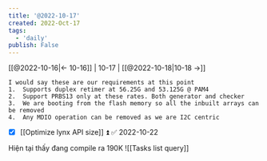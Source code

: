 ```yaml
---
title: '@2022-10-17'
created: 2022-Oct-17
tags:
  - 'daily'
publish: False
---
```


[[@2022-10-16|<- 10-16]] | 10-17 | [[@2022-10-18|10-18 ->]]

```
I would say these are our requirements at this point
1.	Supports duplex retimer at 56.25G and 53.125G @ PAM4 
2.	Support PRBS13 only at these rates. Both generator and checker
3.	We are booting from the flash memory so all the inbuilt arrays can be removed
4.	Any MDIO operation can be removed as we are I2C centric
```

- [x] [[Optimize lynx API size]] ⏫ ✅ 2022-10-22


Hiện tại thấy đang compile ra 190K
![[Tasks list query]]

